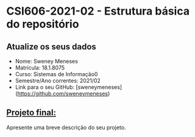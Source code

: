 # **CSI606-2021-02 - Estrutura básica do repositório**

## Atualize os seus dados

- Nome: Sweney Meneses
- Matrícula: 18.1.8075
- Curso: Sistemas de Informação0
- Semestre/Ano correntes: 2021/02
- Link para o seu GitHub: [sweneymeneses] (https://github.com/sweneymeneses)

## [Projeto final:](./Projeto/README.md)

Apresente uma breve descrição do seu projeto.
